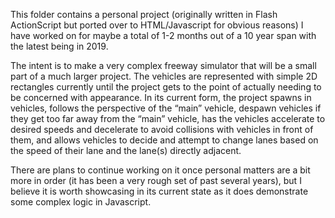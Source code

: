 This folder contains a personal project (originally written in Flash ActionScript but ported over to HTML/Javascript for obvious reasons) I have worked on for maybe a total of 1-2 months out of a 10 year span with the latest being in 2019.

The intent is to make a very complex freeway simulator that will be a small part of a much larger project. The vehicles are represented with simple 2D rectangles currently until the project gets to the point of actually needing to be concerned with appearance. In its current form, the project spawns in vehicles, follows the perspective of the “main” vehicle, despawn vehicles if they get too far away from the “main” vehicle, has the vehicles accelerate to desired speeds and decelerate to avoid collisions with vehicles in front of them, and allows vehicles to decide and attempt to change lanes based on the speed of their lane and the lane(s) directly adjacent.

There are plans to continue working on it once personal matters are a bit more in order (it has been a very rough set of past several years), but I believe it is worth showcasing in its current state as it does demonstrate some complex logic in Javascript.

